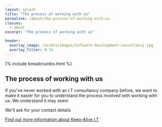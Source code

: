 ```yaml
---
layout: splash
title: "The process of working with us"
permalink: /about/the-process-of-working-with-us
classes:
  - about
excerpt: "The process of working with us"

header:
  overlay_image: /assets/images/software-development-consultancy.jpg
  overlay_filter: 0.74
---
```



{% include breadcrumbs.html %}

## The process of working with us

If you've never worked with an I.T consultancy company before, we want to make it easier for you to understand the process involved with working with us.
We understand it may seem 

We'll ask for your contact details


[Find out more information about Keep-Alive I.T](/about)


